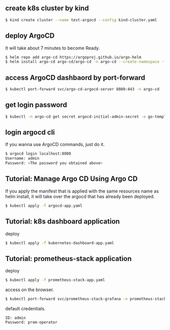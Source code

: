 ## create k8s cluster by kind

```sh
$ kind create cluster --name test-argocd --config kind-cluster.yaml
```

## deploy ArgoCD

It will take about 7 minutes to become Ready.

```sh
$ helm repo add argo-cd https://argoproj.github.io/argo-helm
$ helm install argo-cd argo-cd/argo-cd -n argo-cd --create-namespace -f argocd-add-tanka-plugin-values.yaml
```

## access ArgoCD dashbaord by port-forward

```sh
$ kubectl port-forward svc/argo-cd-argocd-server 8080:443 -n argo-cd
```

## get login password

```sh
$ kubectl -n argo-cd get secret argocd-initial-admin-secret -o go-template="{{.data.password | base64decode }}"
```

## login argocd cli

If you wanna use ArgoCD commands, just do it.

```sh
$ argocd login localhost:8080
Username: admin
Password: <The password you obtained above>
```

## Tutorial: Manage Argo CD Using Argo CD

If you apply the manifest that is applied with the same resources name as helm install, it will take over the argocd that has already been deployed.

```sh
$ kubectl apply -f argocd-app.yaml
```

## Tutorial: k8s dashboard application

deploy

```sh
$ kubectl apply -f kubernetes-dashboard-app.yaml
```

## Tutorial: prometheus-stack application

deploy

```sh
$ kubectl apply -f prometheus-stack-app.yaml
```

access on the browser.

```sh
$ kubectl port-forward svc/prometheus-stack-grafana -n prometheus-stack 18080:80
```

default credentials.

```
ID: admin
Password: prom-operator
```
